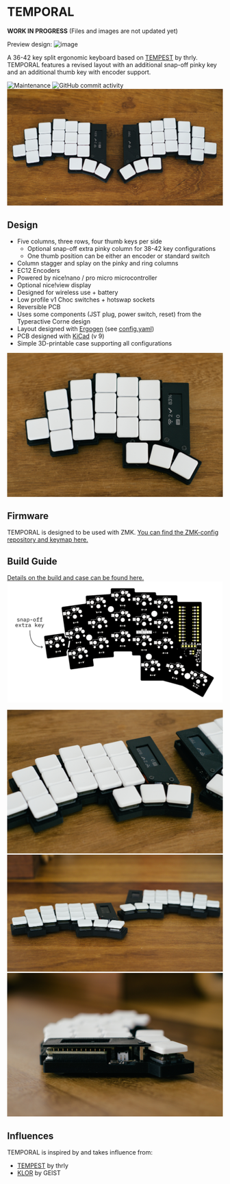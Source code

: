 # TEMPORAL

**WORK IN PROGRESS** (Files and images are not updated yet)

Preview design:
<img width="2138" height="1377" alt="image" src="https://github.com/user-attachments/assets/9148e4bd-d869-4062-929c-b54b4d2656c6" />

A 36-42 key split ergonomic keyboard based on [TEMPEST](https://github.com/thrly/tempest) by thrly. TEMPORAL features a revised layout with an additional snap-off pinky key and an additional thumb key with encoder support.

![Maintenance](https://img.shields.io/maintenance/yes/2025) ![GitHub commit activity](https://img.shields.io/github/commit-activity/m/thrly/tempest)
![Tempest](images/tempest.jpg)

## Design

- Five columns, three rows, four thumb keys per side
  - Optional snap-off extra pinky column for 38-42 key configurations
  - One thumb position can be either an encoder or standard switch
- Column stagger and splay on the pinky and ring columns
- EC12 Encoders
- Powered by nice!nano / pro micro microcontroller
- Optional nice!view display
- Designed for wireless use + battery
- Low profile v1 Choc switches + hotswap sockets
- Reversible PCB
- Uses some components (JST plug, power switch, reset) from the Typeractive Corne design
- Layout designed with [Ergogen](https://ergogen.ceoloide.com/) (see [config.yaml](./ergogen/config.yaml))
- PCB designed with [KiCad](https://www.kicad.org/) (v 9)
- Simple 3D-printable case supporting all configurations

![Tempest](images/tempest-half.jpg)

## Firmware

TEMPORAL is designed to be used with ZMK. [You can find the ZMK-config repository and keymap here.](https://github.com/curbol/temporal-zmk)

## Build Guide

[Details on the build and case can be found here.](/docs/build-guide.md)
![TEMPEST pcb](images/tempest-pcb.png)

![Tempest](images/tempest-alt.jpg)
![Tempest](images/tempest-edge.jpg)
![Tempest](images/tempest-side.jpg)

## Influences

TEMPORAL is inspired by and takes influence from:

- [TEMPEST](https://github.com/thrly/tempest) by thrly
- [KLOR](https://github.com/GEIGEIGEIST/KLOR) by GEIST
